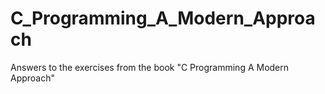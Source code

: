 # C_Programming_A_Modern_Approach
Answers to the exercises from the book "C Programming A Modern Approach"
